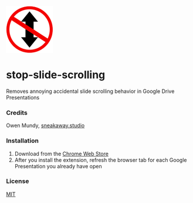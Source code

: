 <img src="extension/assets/img/icon128.png">

# stop-slide-scrolling
Removes annoying accidental slide scrolling behavior in Google Drive Presentations

### Credits

Owen Mundy, [sneakaway.studio](https://sneakaway.studio)

### Installation

1. Download from the [Chrome Web Store](https://chrome.google.com/webstore/detail/stop-slide-scrolling-in-g/cmpmjbfhpecollipohbphhgbohleeeon?hl=en)
2. After you install the extension, refresh the browser tab for each Google Presentation you already have open


### License

[MIT](LICENSE.md)

